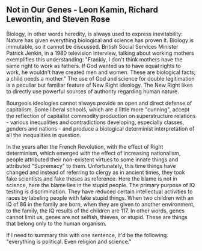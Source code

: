 ## Not in Our Genes - Leon Kamin, Richard Lewontin, and Steven Rose

Biology, in other words heredity, is always used to express inevitability: Nature has given everything biological and science has proven it. Biology is immutable, so it cannot be discussed. British Social Services Minister Patrick Jenkin, in a 1980 television interview, talking about working mothers exemplifies this understanding:
"Frankly, I don't think mothers have the same right to work as fathers. If God wanted us to have equal rights to work, he wouldn't have created men and women. These are biological facts; a child needs a mother."
The use of God and science for double legitimation is a peculiar but familiar feature of New Right ideology. The New Right likes to directly use powerful sources of authority regarding human nature.

Bourgeois ideologies cannot always provide an open and direct defense of capitalism. Some liberal schools, which are a little more "cunning", accept the reflection of capitalist commodity production on superstructure relations - various inequalities and contradictions developing, especially classes, genders and nations - and produce a biological determinist interpretation of all the inequalities in question.

In the years after the French Revolution, with the effect of Right determinism, which emerged with the effect of increasing nationalism, people attributed their non-existent virtues to some innate things and attributed "Supremacy" to them. Unfortunately, this time things have changed and instead of referring to clergy as in ancient times, they took fake scientists and fake theses as reference. Here the blame is not in science, here the blame lies in the stupid people. The primary purpose of IQ testing is discrimination. They have reduced certain intellectual activities to races by labeling people with fake stupid things. When two children with an IQ of 86 in the family are born, when they are given to another environment, to the family, the IQ results of the children are 117. In other words, genes cannot limit us, genes are not selfish, thieves, or stupid. These are things that belong only to the human organism. 

If I need to summary this with one sentence, it'd be the following.
"everything is political. Even religion and science."